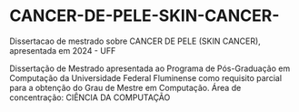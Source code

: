 # CANCER-DE-PELE-SKIN-CANCER-
Dissertacao de mestrado sobre CANCER DE PELE (SKIN CANCER), apresentada em 2024 - UFF


Dissertação de Mestrado apresentada ao Programa de Pós-Graduação em Computação da  Universidade Federal Fluminense como requisito parcial para a obtenção do Grau de Mestre em Computação. Área de concentração: CIÊNCIA DA COMPUTAÇÃO
